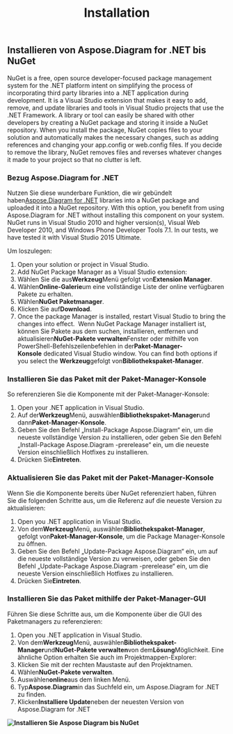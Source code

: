﻿---
title: Installation
type: docs
weight: 40
url: /de/net/installation/
description: Auf dieser Seite wird beschrieben, wie Sie mit der Bibliothek Aspose.Diagram eine neue visio erstellen.
---
## **Installieren von Aspose.Diagram for .NET bis NuGet**
NuGet is a free, open source developer-focused package management system for the .NET platform intent on simplifying the process of incorporating third party libraries into a .NET application during development. It is a Visual Studio extension that makes it easy to add, remove, and update libraries and tools in Visual Studio projects that use the .NET Framework. A library or tool can easily be shared with other developers by creating a NuGet package and storing it inside a NuGet repository. When you install the package, NuGet copies files to your solution and automatically makes the necessary changes, such as adding references and changing your app.config or web.config files. If you decide to remove the library, NuGet removes files and reverses whatever changes it made to your project so that no clutter is left.
### **Bezug Aspose.Diagram for .NET**
Nutzen Sie diese wunderbare Funktion, die wir gebündelt haben[Aspose.Diagram for .NET](https://www.nuget.org/packages/Aspose.Diagram) libraries into a NuGet package and uploaded it into a NuGet repository. With this option, you benefit from using Aspose.Diagram for .NET without installing this component on your system. NuGet runs in Visual Studio 2010 and higher version(s), Visual Web Developer 2010, and Windows Phone Developer Tools 7.1. In our tests, we have tested it with Visual Studio 2015 Ultimate.

Um loszulegen:

1. Open your solution or project in Visual Studio.
1. Add NuGet Package Manager as a Visual Studio extension:
 1. Wählen Sie die aus**Werkzeug**Menü gefolgt von**Extension Manager**.
 1. Wählen**Online-Galerie**um eine vollständige Liste der online verfügbaren Pakete zu erhalten.
 1. Wählen**NuGet Paketmanager**.
 1. Klicken Sie auf**Download**.
   1. Once the package Manager is installed, restart Visual Studio to bring the changes into effect. 
Wenn NuGet Package Manager installiert ist, können Sie Pakete aus dem suchen, installieren, entfernen und aktualisieren**NuGet-Pakete verwalten**Fenster oder mithilfe von PowerShell-Befehlszeilenbefehlen in der**Paket-Manager-Konsole** dedicated Visual Studio window. You can find both options if you select the **Werkzeug**gefolgt von**Bibliothekspaket-Manager**.
### **Installieren Sie das Paket mit der Paket-Manager-Konsole**
So referenzieren Sie die Komponente mit der Paket-Manager-Konsole:

1. Open your .NET application in Visual Studio.
1. Auf der**Werkzeug**Menü, auswählen**Bibliothekspaket-Manager**und dann**Paket-Manager-Konsole**.
1. Geben Sie den Befehl „Install-Package Aspose.Diagram“ ein, um die neueste vollständige Version zu installieren, oder geben Sie den Befehl „Install-Package Aspose.Diagram -prerelease“ ein, um die neueste Version einschließlich Hotfixes zu installieren.
1. Drücken Sie**Eintreten**.
### **Aktualisieren Sie das Paket mit der Paket-Manager-Konsole**
Wenn Sie die Komponente bereits über NuGet referenziert haben, führen Sie die folgenden Schritte aus, um die Referenz auf die neueste Version zu aktualisieren:

1. Open you .NET application in Visual Studio.
1. Von dem**Werkzeug**Menü, auswählen**Bibliothekspaket-Manager**, gefolgt von**Paket-Manager-Konsole**, um die Package Manager-Konsole zu öffnen.
1. Geben Sie den Befehl „Update-Package Aspose.Diagram“ ein, um auf die neueste vollständige Version zu verweisen, oder geben Sie den Befehl „Update-Package Aspose.Diagram -prerelease“ ein, um die neueste Version einschließlich Hotfixes zu installieren.
1. Drücken Sie**Eintreten**.
### **Installieren Sie das Paket mithilfe der Paket-Manager-GUI**
Führen Sie diese Schritte aus, um die Komponente über die GUI des Paketmanagers zu referenzieren:

1. Open you .NET application in Visual Studio.
1. Von dem**Werkzeug**Menü, auswählen**Bibliothekspaket-Manager**und**NuGet-Pakete verwalten**von dem**Lösung**Möglichkeit.
 Eine ähnliche Option erhalten Sie auch im Projektmappen-Explorer:
 1. Klicken Sie mit der rechten Maustaste auf den Projektnamen.
 1. Wählen**NuGet-Pakete verwalten**.
1. Auswählen**online**aus dem linken Menü.
1. Typ**Aspose.Diagram**in das Suchfeld ein, um Aspose.Diagram for .NET zu finden.
1. Klicken**Installiere Update**neben der neuesten Version von Aspose.Diagram for .NET

**![Installieren Sie Aspose Diagram bis NuGet](installthroughnuget.png)**
